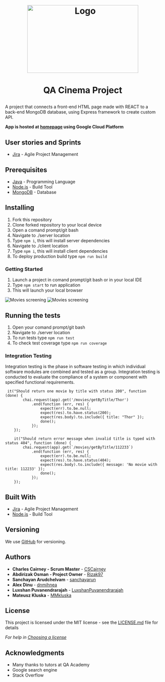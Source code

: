 <!-- LOGO -->
<br />
<h1>
<p align="center">
  <img src="https://i.imgur.com/F0yLPXY.jpeg" alt="Logo" width="360" height="220">
  <br>
</h1>

# <p align="center">QA Cinema Project<p>

  A project that connects a front-end HTML page made with REACT to a back-end MongoDB database, using Express framework to create custom API.  
  
<b>App is hosted at [homepage](https://qacinemafront.nw.r.appspot.com/Home) using Google Cloud Platform</b>

## User stories and Sprints 

* [Jira](https://cscairney.atlassian.net/jira/software/projects/QCP/boards/7/roadmap) - Agile Project Management

## Prerequisites

* [Java](https://www.java.com/) - Programming Language 
* [Node.js](https://nodejs.org/en/) - Build Tool 
* [MongoDB](https://www.mongodb.com/) - Database 

## Installing

1. Fork this repository
2. Clone forked repository to your local device
3. Open a comand prompt/git bash 
4. Navigate to ./server location
5. Type ```npm i```, this will install server dependencies
6. Navigate to ./client location
7. Type ```npm i```, this will install client dependencies
8. To deploy production build type ```npm run build```

### Getting Started

1. Launch a project in comand prompt/git bash or in your local IDE 
2. Type ```npm start``` to run application
3. This will launch your local browser

  <img src="https://i.imgur.com/ACEF2uG.jpeg" alt="Movies screening" >
  <img src="https://i.imgur.com/tzDZrgj.jpeg" alt="Movies screening" > 


## Running the tests

1. Open your comand prompt/git bash 
2. Navigate to ./server location
3. To run tests type ```npm run test```
4. To check test coverage type ```npm run coverage```

### Integration Testing

Integration testing is the phase in software testing in which individual software modules are combined and tested as a group. Integration testing is conducted to evaluate the compliance of a system or component with specified functional requirements.

```
 it("Should return one movie by title with status 200", function (done) {
        chai.request(app).get('/movies/getByTitle/Thor')
            .end(function (err, res) {
                expect(err).to.be.null;
                expect(res).to.have.status(200);
                expect(res.body).to.include({ title: "Thor" });
                done();
            });
    });

    it("Should return error message when invalid title is typed with status 404", function (done) {
        chai.request(app).get(`/movies/getByTitle/112233`)
            .end(function (err, res) {
                expect(err).to.be.null;
                expect(res).to.have.status(404);
                expect(res.body).to.include({ message: 'No movie with title: 112233' });
                done();
            });
    });
```

## Built With

* [Jira](https://mmkluska.atlassian.net/jira/software/projects/IMS/boards/2) - Agile Project Management
* [Node.js](https://nodejs.org/en/) - Build Tool

## Versioning

We use [GitHub](https://github.com/) for versioning.

## Authors

* **Charles Cairney - Scrum Master** - [CSCairney](https://github.com/CSCairneyg)
* **Abdirizak Osman - Project Owner** - [Rizak97](https://github.com/Rizak97/)
* **Sanchayan Arudchelvam** - [sanchayarun](https://github.com/sanchayarun/)
* **Alex Dinu** - [dnmihnea](https://github.com/dnmihnea/)
* **Luxshan Puvanendrarajah** - [LuxshanPuvanendrarajah](https://github.com/LuxshanPuvanendrarajah/)
* **Mateusz Kluska** - [MMkluska](https://github.com/MMkluska/)

## License

This project is licensed under the MIT license - see the [LICENSE.md](LICENSE.md) file for details 

*For help in [Choosing a license](https://choosealicense.com/)*

## Acknowledgments

* Many thanks to tutors at QA Academy
* Google search engine 
* Stack Overflow
